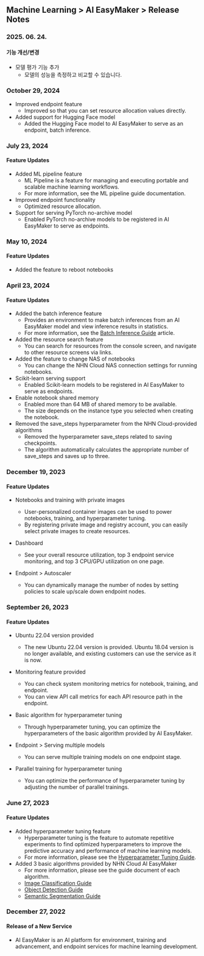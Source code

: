 ## Machine Learning > AI EasyMaker > Release Notes

### 2025. 06. 24.

#### 기능 개선/변경

* 모델 평가 기능 추가
  * 모델의 성능을 측정하고 비교할 수 있습니다.

### October 29, 2024

* Improved endpoint feature
    * Improved so that you can set resource allocation values directly.
* Added support for Hugging Face model
    * Added the Hugging Face model to AI EasyMaker to serve as an endpoint, batch inference.

### July 23, 2024

#### Feature Updates

* Added ML pipeline feature
    * ML Pipeline is a feature for managing and executing portable and scalable machine learning workflows.
    * For more information, see the ML pipeline guide documentation.
* Improved endpoint functionality
    * Optimized resource allocation.
* Support for serving PyTorch no-archive model
    * Enabled PyTorch no-archive models to be registered in AI EasyMaker to serve as endpoints.

### May 10, 2024

#### Feature Updates

* Added the feature to reboot notebooks

### April 23, 2024

#### Feature Updates

* Added the batch inference feature
    * Provides an environment to make batch inferences from an AI EasyMaker model and view inference results in statistics.
    * For more information, see the [Batch Inference Guide](./console-guide/#_51) article.
* Added the resource search feature
    * You can search for resources from the console screen, and navigate to other resource screens via links.
* Added the feature to change NAS of notebooks
    * You can change the NHN Cloud NAS connection settings for running notebooks.
* Scikit-learn serving support
    * Enabled Scikit-learn models to be registered in AI EasyMaker to serve as endpoints.
* Enable notebook shared memory
    * Enabled more than 64 MB of shared memory to be available.
    * The size depends on the instance type you selected when creating the notebook.
* Removed the save_steps hyperparameter from the NHN Cloud-provided algorithms
    * Removed the hyperparameter save_steps related to saving checkpoints.
    * The algorithm automatically calculates the appropriate number of save_steps and saves up to three.

### December 19, 2023

#### Feature Updates

* Notebooks and training with private images
    * User-personalized container images can be used to power notebooks, training, and hyperparameter tuning.
    * By registering private image and registry account, you can easily select private images to create resources.

* Dashboard
    * See your overall resource utilization, top 3 endpoint service monitoring, and top 3 CPU/GPU utilization on one page.

* Endpoint > Autoscaler
    * You can dynamically manage the number of nodes by setting policies to scale up/scale down endpoint nodes.

### September 26, 2023

#### Feature Updates

* Ubuntu 22.04 version provided
    * The new Ubuntu 22.04 version is provided. Ubuntu 18.04 version is no longer available, and existing customers can use the service as it is now.

* Monitoring feature provided
    * You can check system monitoring metrics for notebook, training, and endpoint.
    * You can view API call metrics for each API resource path in the endpoint.

* Basic algorithm for hyperparameter tuning
    * Through hyperparameter tuning, you can optimize the hyperparameters of the basic algorithm provided by AI EasyMaker.

* Endpoint > Serving multiple models
    * You can serve multiple training models on one endpoint stage.

* Parallel training for hyperparameter tuning
    * You can optimize the performance of hyperparameter tuning by adjusting the number of parallel trainings.

### June 27, 2023

#### Feature Updates

* Added hyperparameter tuning feature
    * Hyperparameter tuning is the feature to automate repetitive experiments to find optimized hyperparameters to improve the predictive accuracy and performance of machine learning models.
    * For more information, please see the [Hyperparameter Tuning Guide](./console-guide/#hyperparameter-tuning).
* Added 3 basic algorithms provided by NHN Cloud AI EasyMaker
    * For more information, please see the guide document of each algorithm.
    * [Image Classification Guide](./algorithm-guide/#image-classification)
    * [Object Detection Guide](./algorithm-guide/#object-detection)
    * [Semantic Segmentation Guide](./algorithm-guide/#semantic-segmentation)

### December 27, 2022

#### Release of a New Service

* AI EasyMaker is an AI platform for environment, training and advancement, and endpoint services for machine learning development.
